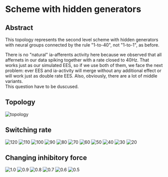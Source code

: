 # Scheme with hidden generators

## Abstract

This topology represents the second level scheme with hidden generators with neural groups connected by the rule "1-to-40", not "1-to-1", as before.  

There is no "natural" ia-afferents activity here because we observed that all affernets in our data spiking together with a rate closed to 40Hz. That works just as our simulated EES, so if we use both of them, we face the next problem: ever EES and ia-activity will merge without any additional effect or will work just as double rate EES. Also, obviously, there are a lot of middle variants.  
This question have to be duscused.

## Topology

![topology](img/modelV3.png)

## Switching rate

![120](img/Hzs/slices120Hz-1.0Inh-6sublevels.png)
![110](img/Hzs/slices110Hz-1.0Inh-6sublevels.png)
![100](img/Hzs/slices100Hz-1.0Inh-6sublevels.png)
![90](img/Hzs/slices90Hz-1.0Inh-6sublevels.png)
![80](img/Hzs/slices80Hz-1.0Inh-6sublevels.png)
![70](img/Hzs/slices70Hz-1.0Inh-6sublevels.png)
![60](img/Hzs/slices60Hz-1.0Inh-6sublevels.png)
![50](img/Hzs/slices50Hz-1.0Inh-6sublevels.png)
![40](img/Hzs/slices40Hz-1.0Inh-6sublevels.png)
![30](img/Hzs/slices30Hz-1.0Inh-6sublevels.png)
![20](img/Hzs/slices20Hz-1.0Inh-6sublevels.png)

## Changing inhibitory force

![1.0](img/Inhs/slices40Hz-1.0Inh-6sublevels.png)
![0.9](img/Inhs/slices40Hz-0.9Inh-6sublevels.png)
![0.8](img/Inhs/slices40Hz-0.8Inh-6sublevels.png)
![0.7](img/Inhs/slices40Hz-0.7Inh-6sublevels.png)
![0.6](img/Inhs/slices40Hz-0.6Inh-6sublevels.png)
![0.5](img/Inhs/slices40Hz-0.5Inh-6sublevels.png)
